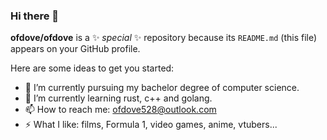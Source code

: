 ### Hi there 👋


**ofdove/ofdove** is a ✨ _special_ ✨ repository because its `README.md` (this file) appears on your GitHub profile.

Here are some ideas to get you started:

- 🔭 I’m currently pursuing my bachelor degree of computer science. 
- 🌱 I’m currently learning rust, c++ and golang.
- 📫 How to reach me: ofdove528@outlook.com
- ⚡ What I like: films, Formula 1, video games, anime, vtubers...  

